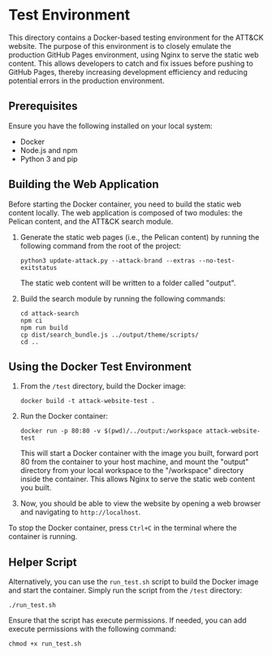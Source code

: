 # Test Environment

This directory contains a Docker-based testing environment for the ATT&CK website.
The purpose of this environment is to closely emulate the production GitHub Pages environment, using Nginx to serve the static web content.
This allows developers to catch and fix issues before pushing to GitHub Pages, thereby increasing development efficiency and reducing potential errors in the production environment.

## Prerequisites

Ensure you have the following installed on your local system:

- Docker
- Node.js and npm
- Python 3 and pip

## Building the Web Application

Before starting the Docker container, you need to build the static web content locally.
The web application is composed of two modules: the Pelican content, and the ATT&CK search module.

1. Generate the static web pages (i.e., the Pelican content) by running the following command from the root of the project:

    ```shell
    python3 update-attack.py --attack-brand --extras --no-test-exitstatus
    ```

    The static web content will be written to a folder called "output".

2. Build the search module by running the following commands:

    ```shell
    cd attack-search
    npm ci
    npm run build
    cp dist/search_bundle.js ../output/theme/scripts/
    cd ..
    ```

## Using the Docker Test Environment

1. From the `/test` directory, build the Docker image:

    ```shell
    docker build -t attack-website-test .
    ```

2. Run the Docker container:

    ```shell
    docker run -p 80:80 -v $(pwd)/../output:/workspace attack-website-test
    ```

    This will start a Docker container with the image you built, forward port 80 from the container to your host machine, and mount the "output" directory from your local workspace to the "/workspace" directory inside the container. This allows Nginx to serve the static web content you built.

3. Now, you should be able to view the website by opening a web browser and navigating to `http://localhost`.

To stop the Docker container, press `Ctrl+C` in the terminal where the container is running.

## Helper Script

Alternatively, you can use the `run_test.sh` script to build the Docker image and start the container. Simply run the script from the `/test` directory:

```shell
./run_test.sh
```

Ensure that the script has execute permissions. If needed, you can add execute permissions with the following command:

```shell
chmod +x run_test.sh
```
